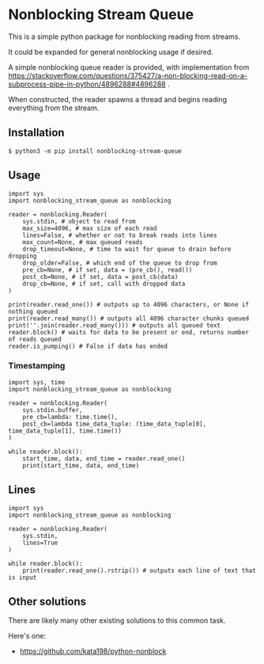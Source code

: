 # Nonblocking Stream Queue

This is a simple python package for nonblocking reading from streams.

It could be expanded for general nonblocking usage if desired.

A simple nonblocking queue reader is provided, with implementation from https://stackoverflow.com/questions/375427/a-non-blocking-read-on-a-subprocess-pipe-in-python/4896288#4896288 .

When constructed, the reader spawns a thread and begins reading everything from the stream.

## Installation
    $ python3 -m pip install nonblocking-stream-queue

## Usage

    import sys
    import nonblocking_stream_queue as nonblocking
    
    reader = nonblocking.Reader(
        sys.stdin, # object to read from
        max_size=4096, # max size of each read
        lines=False, # whether or not to break reads into lines
        max_count=None, # max queued reads
        drop_timeout=None, # time to wait for queue to drain before dropping
        drop_older=False, # which end of the queue to drop from
        pre_cb=None, # if set, data = (pre_cb(), read())
        post_cb=None, # if set, data = post_cb(data)
        drop_cb=None, # if set, call with dropped data
    )

    print(reader.read_one()) # outputs up to 4096 characters, or None if nothing queued
    print(reader.read_many()) # outputs all 4096 character chunks queued
    print(''.join(reader.read_many())) # outputs all queued text
    reader.block() # waits for data to be present or end, returns number of reads queued
    reader.is_pumping() # False if data has ended

### Timestamping

    import sys, time
    import nonblocking_stream_queue as nonblocking
    
    reader = nonblocking.Reader(
        sys.stdin.buffer,
        pre_cb=lambda: time.time(),
        post_cb=lambda time_data_tuple: (time_data_tuple[0], time_data_tuple[1], time.time())
    )

    while reader.block():
        start_time, data, end_time = reader.read_one()
        print(start_time, data, end_time)

## Lines

    import sys
    import nonblocking_stream_queue as nonblocking
    
    reader = nonblocking.Reader(
        sys.stdin,
        lines=True
    )

    while reader.block():
        print(reader.read_one().rstrip()) # outputs each line of text that is input

## Other solutions

There are likely many other existing solutions to this common task.

Here's one:
- https://github.com/kata198/python-nonblock
